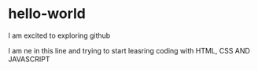 # hello-world
I am excited to exploring github

I am ne in this line and trying to start leasring coding with HTML, CSS AND JAVASCRIPT
